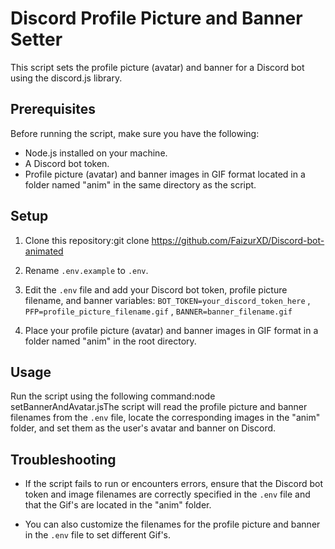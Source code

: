 # Discord Profile Picture and Banner Setter

This script sets the profile picture (avatar) and banner for a Discord bot using the discord.js library.

## Prerequisites

Before running the script, make sure you have the following:

- Node.js installed on your machine.
- A Discord bot token.
- Profile picture (avatar) and banner images in GIF format located in a folder named "anim" in the same directory as the script.

## Setup

1. Clone this repository:git clone https://github.com/FaizurXD/Discord-bot-animated

2. Rename `.env.example` to `.env`.

3. Edit the `.env` file and add your Discord bot token, profile picture filename, and banner variables:
`BOT_TOKEN=your_discord_token_here`  , `PFP=profile_picture_filename.gif` , 
`BANNER=banner_filename.gif`
6. Place your profile picture (avatar) and banner images in GIF format in a folder named "anim" in the root directory.

## Usage

Run the script using the following command:node setBannerAndAvatar.jsThe script will read the profile picture and banner filenames from the `.env`
file, locate the corresponding images in the "anim" folder, and set them as the user's avatar and banner on Discord.

## Troubleshooting

- If the script fails to run or encounters errors, ensure that the Discord bot token and image filenames are correctly specified in the `.env` file and that the Gif's are located in the "anim" folder.

- You can also customize the filenames for the profile picture and banner in the `.env` file to set different Gif's.

